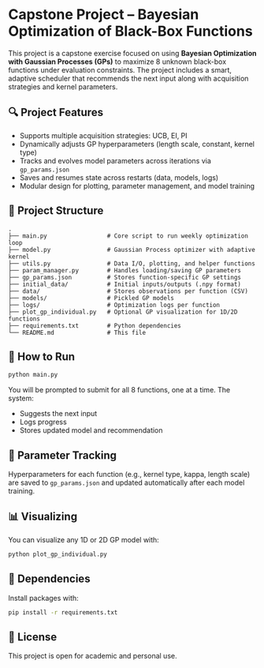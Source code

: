 # Capstone Project – Bayesian Optimization of Black-Box Functions

This project is a capstone exercise focused on using **Bayesian Optimization with Gaussian Processes (GPs)** to maximize 8 unknown black-box functions under evaluation constraints. The project includes a smart, adaptive scheduler that recommends the next input along with acquisition strategies and kernel parameters.

## 🔍 Project Features

- Supports multiple acquisition strategies: UCB, EI, PI
- Dynamically adjusts GP hyperparameters (length scale, constant, kernel type)
- Tracks and evolves model parameters across iterations via `gp_params.json`
- Saves and resumes state across restarts (data, models, logs)
- Modular design for plotting, parameter management, and model training

## 📁 Project Structure

```
.
├── main.py                 # Core script to run weekly optimization loop
├── model.py                # Gaussian Process optimizer with adaptive kernel
├── utils.py                # Data I/O, plotting, and helper functions
├── param_manager.py        # Handles loading/saving GP parameters
├── gp_params.json          # Stores function-specific GP settings
├── initial_data/           # Initial inputs/outputs (.npy format)
├── data/                   # Stores observations per function (CSV)
├── models/                 # Pickled GP models
├── logs/                   # Optimization logs per function
├── plot_gp_individual.py   # Optional GP visualization for 1D/2D functions
├── requirements.txt        # Python dependencies
└── README.md               # This file
```

## 🚀 How to Run

```bash
python main.py
```

You will be prompted to submit for all 8 functions, one at a time. The system:
- Suggests the next input
- Logs progress
- Stores updated model and recommendation

## 🧠 Parameter Tracking

Hyperparameters for each function (e.g., kernel type, kappa, length scale) are saved to `gp_params.json` and updated automatically after each model training.

## 📊 Visualizing

You can visualize any 1D or 2D GP model with:

```bash
python plot_gp_individual.py
```

## 🔧 Dependencies

Install packages with:

```bash
pip install -r requirements.txt
```

## 📜 License

This project is open for academic and personal use.
